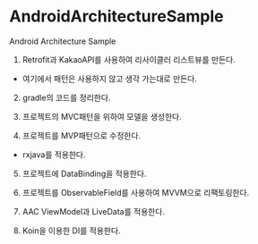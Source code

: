 # AndroidArchitectureSample
Android Architecture Sample

1. Retrofit과 KakaoAPI를 사용하여 리사이클러 리스트뷰를 만든다.
 - 여기에서 패턴은 사용하지 않고 생각 가는대로 만든다.
 
2. gradle의 코드를 정리한다.

3. 프로젝트의 MVC패턴을 위하여 모델을 생성한다.

4. 프로젝트를 MVP패턴으로 수정한다.
 - rxjava를 적용한다.

5. 프로젝트에 DataBinding을 적용한다.

6. 프로젝트를 ObservableField를 사용하여 MVVM으로 리팩토링한다.

7. AAC ViewModel과 LiveData를 적용한다.

8. Koin을 이용한 DI를 적용한다.
